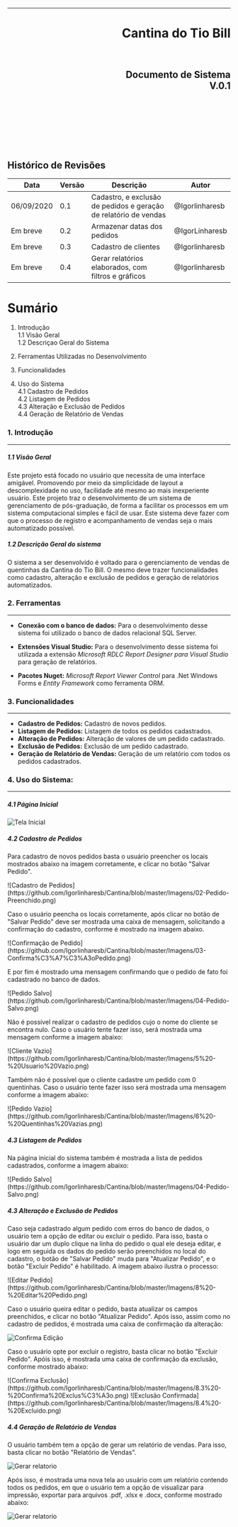 ***
<h1 align="right" > Cantina do Tio Bill

<br>
<br>

<h2 align="right" >Documento de Sistema<br> V.0.1
<br>
<br>
<br>
<br>
<br>
<br>

Histórico de Revisões
---------------------

  |**Data**    | **Versão** |  **Descrição**                                                                        |    **Autor**   |
  |------------|------------| --------------------------------------------------------------------------------------|----------------|
  | 06/09/2020 | 0.1        | Cadastro, e exclusão de pedidos e geração de relatório de vendas                      | @Igorlinharesb |
  | Em breve   | 0.2        | Armazenar datas dos pedidos                                                           | @IgorLinharesb |
  | Em breve   | 0.3        | Cadastro de clientes                                                                  | @Igorlinharesb |
  | Em breve   | 0.4        | Gerar relatórios elaborados, com filtros e gráficos                                   | @Igorlinharesb |


Sumário
=======
 1. Introdução<br>
    1.1 Visão Geral<br>
    1.2 Descriçao Geral do Sistema<br>

 2. Ferramentas Utilizadas no Desenvolvimento<br>
 3. Funcionalidades<br>
 4. Uso do Sistema<br>
    4.1 Cadastro de Pedidos<br>
    4.2 Listagem de Pedidos<br>
    4.3 Alteração e Exclusão de Pedidos<br>
    4.4 Geração de Relatório de Vendas<br>
    
    
### 1. Introdução
-----------

##### 1.1 Visão Geral

<p> Este projeto está focado no usuário que necessita de uma interface amigável. Promovendo por meio da simplicidade de layout a descomplexidade no uso, facilidade até mesmo ao mais inexperiente usuário. Este projeto traz o
desenvolvimento de um sistema de gerenciamento de pós-graduação, de forma a
facilitar os processos em um sistema computacional simples e fácil de usar. Este sistema deve fazer com que o processo de registro e acompanhamento de vendas seja o mais automatizado possível. </p>

##### 1.2 Descrição Geral do sistema

<p></p>
<p>O sistema a ser desenvolvido é voltado para
o gerenciamento de vendas de quentinhas da Cantina do Tio Bill. O mesmo deve trazer funcionalidades como cadastro, alteração e exclusão de pedidos e geração de relatórios automatizados.</p>

### 2. Ferramentas
------------

* **Conexão com o banco de dados:** Para o desenvolvimento desse sistema foi utilizado o banco de dados relacional SQL Server.

* **Extensões Visual Studio:** Para o desenvolvimento desse sistema foi utilizada a extensão *Microsoft RDLC Report Designer para Visual Studio* para geração de relatórios.

* **Pacotes Nuget:** *Microsoft Report Viewer Control* para .Net Windows Forms e *Entity Framework* como ferramenta ORM.

### 3. Funcionalidades
------------

* **Cadastro de Pedidos:** Cadastro de novos pedidos.
* **Listagem de Pedidos:** Listagem de todos os pedidos cadastrados.
* **Alteração de Pedidos:** Alteração de valores de um pedido cadastrado.
* **Exclusão de Pedidos:** Exclusão de um pedido cadastrado.
* **Geração de Relatório de Vendas:** Geração de um relatório com todos os pedidos cadastrados.

### 4. Uso do Sistema:
------------


##### 4.1 Página Inicial
  ![Tela Inicial](https://github.com/Igorlinharesb/Cantina/blob/master/Imagens/01-Tela%20Inicial.png)

  ##### 4.2 Cadastro de Pedidos
  <p> Para cadastro de novos pedidos basta o usuário preencher os locais mostrados abaixo na imagem corretamente, e clicar no botão "Salvar Pedido". </p>
  ![Cadastro de Pedidos](https://github.com/Igorlinharesb/Cantina/blob/master/Imagens/02-Pedido-Preenchido.png)
  <p> Caso o usuário peencha os locais corretamente, após clicar no botão de "Salvar Pedido" deve ser mostrada uma caixa de mensagem, solicitando a confirmação do cadastro, conforme é mostrado na imagem abaixo. </p>
  ![Confirmação de Pedido](https://github.com/Igorlinharesb/Cantina/blob/master/Imagens/03-Confirma%C3%A7%C3%A3oPedido.png)
  <p> E por fim é mostrado uma mensagem confirmando que o pedido de fato foi cadastrado no banco de dados.</p>
  ![Pedido Salvo](https://github.com/Igorlinharesb/Cantina/blob/master/Imagens/04-Pedido-Salvo.png)
  
  <p>Não é possível realizar o cadastro de pedidos cujo o nome do cliente se encontra nulo. Caso o usuário tente fazer isso, será mostrada uma mensagem conforme a imagem abaixo:</p>
  ![Cliente Vazio](https://github.com/Igorlinharesb/Cantina/blob/master/Imagens/5%20-%20Usuario%20Vazio.png)
  
  <p> Também não é possível que o cliente cadastre um pedido com 0 quentinhas. Caso o usuário tente fazer isso será mostrada uma mensagem conforme a imagem abaixo: </p>
  ![Pedido Vazio](https://github.com/Igorlinharesb/Cantina/blob/master/Imagens/6%20-%20Quentinhas%20Vazias.png)
  
  
  ##### 4.3 Listagem de Pedidos
  <p>Na página inicial do sistema também é mostrada a lista de pedidos cadastrados, conforme a imagem abaixo:</p>
  ![Pedido Salvo](https://github.com/Igorlinharesb/Cantina/blob/master/Imagens/04-Pedido-Salvo.png)

  ##### 4.3 Alteração e Exclusão de Pedidos
  <p> Caso seja cadastrado algum pedido com erros do banco de dados, o usuário tem a opção de editar ou excluir o pedido. Para isso, basta o usuário dar um duplo clique na linha do pedido o qual ele deseja editar, e logo em seguida os dados do pedido serão preenchidos no local do cadastro, o botão de "Salvar Pedido" muda para "Atualizar Pedido", e o botão "Excluir Pedido" é habilitado. A imagem abaixo ilustra o processo:</p>
  ![Editar Pedido](https://github.com/Igorlinharesb/Cantina/blob/master/Imagens/8%20-%20Editar%20Pedido.png)
  
  <p>Caso o usuário queira editar o pedido, basta atualizar os campos preenchidos, e clicar no botão "Atualizar Pedido". Após isso, assim como no cadastro de pedidos, é mostrada uma caixa de confirmação da alteração:</p>
  
  ![Confirma Edição](https://github.com/Igorlinharesb/Cantina/blob/master/Imagens/8.2%20%20-%20Confirma%20Edi%C3%A7%C3%A3o.png)
  
  <p> Caso o usuário opte por excluir o registro, basta clicar no botão "Excluir Pedido". Apóis isso, é mostrada uma caixa de confirmação da exclusão, conforme mostrado abaixo: </p>
  ![Confirma Exclusão](https://github.com/Igorlinharesb/Cantina/blob/master/Imagens/8.3%20-%20Confirma%20Exclus%C3%A3o.png)
  ![Exclusão Confirmada](https://github.com/Igorlinharesb/Cantina/blob/master/Imagens/8.4%20-%20Excluido.png)
   

  ##### 4.4 Geração de Relatório de Vendas
  <p> O usuário também tem a opção de gerar um relatório de vendas. Para isso, basta clicar no botão "Relatório de Vendas". </p>

![Gerar relatorio](https://github.com/Igorlinharesb/Cantina/blob/master/Imagens/11%20-%20Gera%C3%A7%C3%A3o%20de%20Relat%C3%B3rio.png)

<p> Após isso, é mostrada uma nova tela ao usuário com um relatório contendo todos os pedidos, em que o usuário tem a opção de visualizar para impressão, exportar para arquivos .pdf, .xlsx e .docx, conforme mostrado abaixo: </p>
 
![Gerar relatorio](https://github.com/Igorlinharesb/Cantina/blob/master/Imagens/12%20-%20Relat%C3%B3rio.png)
 








